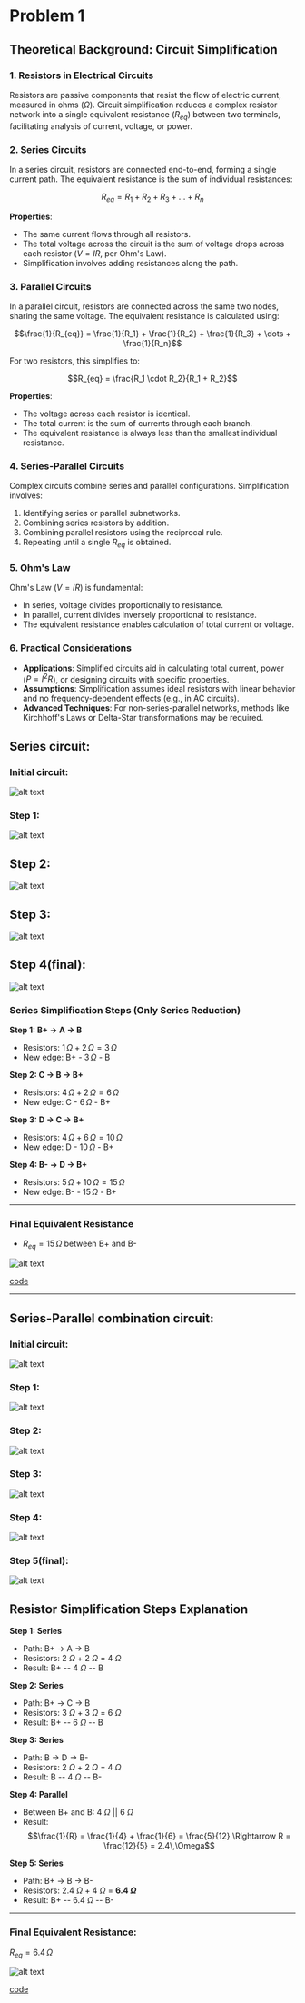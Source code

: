 # Problem 1




## Theoretical Background: Circuit Simplification

### 1. **Resistors in Electrical Circuits**
Resistors are passive components that resist the flow of electric current, measured in ohms ($\Omega$). Circuit simplification reduces a complex resistor network into a single equivalent resistance ($R_{eq}$) between two terminals, facilitating analysis of current, voltage, or power.

### 2. **Series Circuits**
In a series circuit, resistors are connected end-to-end, forming a single current path. The equivalent resistance is the sum of individual resistances:

$$R_{eq} = R_1 + R_2 + R_3 + \dots + R_n$$

**Properties**:
- The same current flows through all resistors.
- The total voltage across the circuit is the sum of voltage drops across each resistor ($V = IR$, per Ohm's Law).
- Simplification involves adding resistances along the path.

### 3. **Parallel Circuits**
In a parallel circuit, resistors are connected across the same two nodes, sharing the same voltage. The equivalent resistance is calculated using:

$$\frac{1}{R_{eq}} = \frac{1}{R_1} + \frac{1}{R_2} + \frac{1}{R_3} + \dots + \frac{1}{R_n}$$

For two resistors, this simplifies to:

$$R_{eq} = \frac{R_1 \cdot R_2}{R_1 + R_2}$$

**Properties**:
- The voltage across each resistor is identical.
- The total current is the sum of currents through each branch.
- The equivalent resistance is always less than the smallest individual resistance.

### 4. **Series-Parallel Circuits**
Complex circuits combine series and parallel configurations. Simplification involves:
1. Identifying series or parallel subnetworks.
2. Combining series resistors by addition.
3. Combining parallel resistors using the reciprocal rule.
4. Repeating until a single $R_{eq}$ is obtained.

### 5. **Ohm's Law**
Ohm's Law ($V = IR$) is fundamental:
- In series, voltage divides proportionally to resistance.
- In parallel, current divides inversely proportional to resistance.
- The equivalent resistance enables calculation of total current or voltage.

### 6. **Practical Considerations**
- **Applications**: Simplified circuits aid in calculating total current, power ($P = I^2 R$), or designing circuits with specific properties.
- **Assumptions**: Simplification assumes ideal resistors with linear behavior and no frequency-dependent effects (e.g., in AC circuits).
- **Advanced Techniques**: For non-series-parallel networks, methods like Kirchhoff's Laws or Delta-Star transformations may be required.



## Series circuit:
### Initial circuit:
![alt text](image-6.png)

### Step 1:
![alt text](image-10.png)


## Step 2:
![alt text](image-7.png)

## Step 3:
![alt text](image-9.png)

## Step 4(final): 
![alt text](image-11.png)

###  Series Simplification Steps (Only Series Reduction)

**Step 1: B+ $\rightarrow$ A $\rightarrow$ B**  
- Resistors: $1\,\Omega + 2\,\Omega = 3\,\Omega$  
- New edge: B+ - $3\,\Omega$ - B

**Step 2: C $\rightarrow$ B $\rightarrow$ B+**  
- Resistors: $4\,\Omega + 2\,\Omega = 6\,\Omega$  
- New edge: C - $6\,\Omega$ - B+

**Step 3: D $\rightarrow$ C $\rightarrow$ B+**  
- Resistors: $4\,\Omega + 6\,\Omega = 10\,\Omega$  
- New edge: D - $10\,\Omega$ - B+

**Step 4: B- $\rightarrow$ D $\rightarrow$ B+**  
- Resistors: $5\,\Omega + 10\,\Omega = 15\,\Omega$  
- New edge: B- - $15\,\Omega$ - B+

---

###  Final Equivalent Resistance
- $R_{eq} = 15\,\Omega$ between B+ and B-


![alt text](series_simplification.gif)

[code](https://colab.research.google.com/drive/13HsKEdKk919xj-514BH52fEM19PC-6Vz#scrollTo=_pqcv7lMPbFz)

---

## Series-Parallel combination circuit:
### Initial circuit:
![alt text](image.png)

### Step 1:

![alt text](image-1.png)

### Step 2:
![alt text](image-2.png)

### Step 3:
![alt text](image-3.png)

### Step 4:
![alt text](image-4.png)

### Step 5(final):
![alt text](image-5.png)

## Resistor Simplification Steps Explanation

**Step 1: Series**
- Path: B+ $\rightarrow$ A $\rightarrow$ B  
- Resistors: 2 $\Omega$ + 2 $\Omega$ = 4 $\Omega$  
- Result: B+ -- 4 $\Omega$ -- B

**Step 2: Series**
- Path: B+ $\rightarrow$ C $\rightarrow$ B  
- Resistors: 3 $\Omega$ + 3 $\Omega$ = 6 $\Omega$  
- Result: B+ -- 6 $\Omega$ -- B

**Step 3: Series**
- Path: B $\rightarrow$ D $\rightarrow$ B-  
- Resistors: 2 $\Omega$ + 2 $\Omega$ = 4 $\Omega$  
- Result: B -- 4 $\Omega$ -- B-

**Step 4: Parallel**
- Between B+ and B: 4 $\Omega$ || 6 $\Omega$  
- Result:  
  $$\frac{1}{R} = \frac{1}{4} + \frac{1}{6} = \frac{5}{12} \Rightarrow R = \frac{12}{5} = 2.4\,\Omega$$

**Step 5: Series**
- Path: B+ $\rightarrow$ B $\rightarrow$ B-  
- Resistors: 2.4 $\Omega$ + 4 $\Omega$ = **6.4 $\Omega$**  
- Result: B+ -- 6.4 $\Omega$ -- B-

---

###  Final Equivalent Resistance:
$R_{eq} = 6.4\,\Omega$

![alt text](<circuit_simplification (1).gif>)

[code](https://colab.research.google.com/drive/1bwCrJyg0eLxR719U-gCOGMW5FtXXqwfI)

